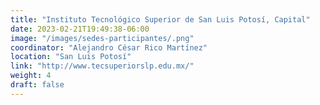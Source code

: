 ```yaml
---
title: "Instituto Tecnológico Superior de San Luis Potosí, Capital"
date: 2023-02-21T19:49:38-06:00
image: "/images/sedes-participantes/.png"
coordinator: "Alejandro César Rico Martínez" 
location: "San Luis Potosí"
link: "http://www.tecsuperiorslp.edu.mx/"
weight: 4
draft: false
---
```


